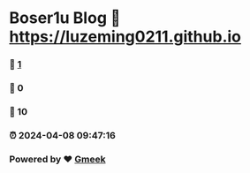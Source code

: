 # Boser1u Blog :link: https://luzeming0211.github.io 
### :page_facing_up: [1](https://luzeming0211.github.io/tag.html) 
### :speech_balloon: 0 
### :hibiscus: 10 
### :alarm_clock: 2024-04-08 09:47:16 
### Powered by :heart: [Gmeek](https://github.com/Meekdai/Gmeek)
